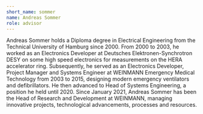```yaml
---
short_name: sommer
name: Andreas Sommer 
role: advisor
---
```


Andreas Sommer holds a Diploma degree in Electrical Engineering from the Technical University of Hamburg since 2000. From 2000 to 2003, he worked as an Electronics Developer at Deutsches Elektronen-Synchrotron DESY on some high speed electronics for measurements on the HERA accelerator ring. Subsequently, he served as an Electronics Developer, Project Manager and Systems Engineer at WEINMANN Emergency Medical Technology from 2003 to 2015, designing modern emergency ventilators and defibrillators. He then advanced to Head of Systems Engineering, a position he held until 2020. Since January 2021, Andreas Sommer has been the Head of Research and Development at WEINMANN, managing innovative projects, technological advancements, processes and resources.